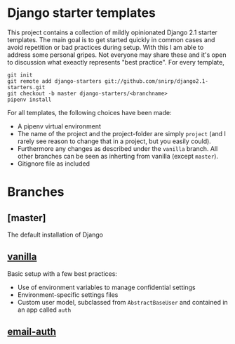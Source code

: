 # Django starter templates
This project contains a collection of mildly opinionated Django 2.1 starter templates. The main goal is to get started quickly in common cases and avoid repetition or bad practices during setup. With this I am able to address some personal gripes. Not everyone may share these and it's open to discussion what exeactly represents "best practice". For every template, 


```
git init
git remote add django-starters git://github.com/snirp/django2.1-starters.git
git checkout -b master django-starters/<branchname>
pipenv install
```

For all templates, the following choices have been made:
+ A pipenv virtual environment
+ The name of the project and the project-folder are simply `project` (and I rarely see reason to change that in a project, but you easily could).
+ Furthermore any changes as described under the `vanilla` branch. All other branches can be seen as inherting from vanilla (except `master`).
+ Gitignore file as included


# Branches

## [master]

The default installation of Django

## [vanilla](https://github.com/snirp/django2.1-starter/tree/vanilla)

Basic setup with a few best practices:
* Use of environment variables to manage confidential settings
* Environment-specific settings files
* Custom user model, subclassed from `AbstractBaseUser` and contained in an app called `auth`

## [email-auth](https://github.com/snirp/django2.1-starter/tree/email-auth)

